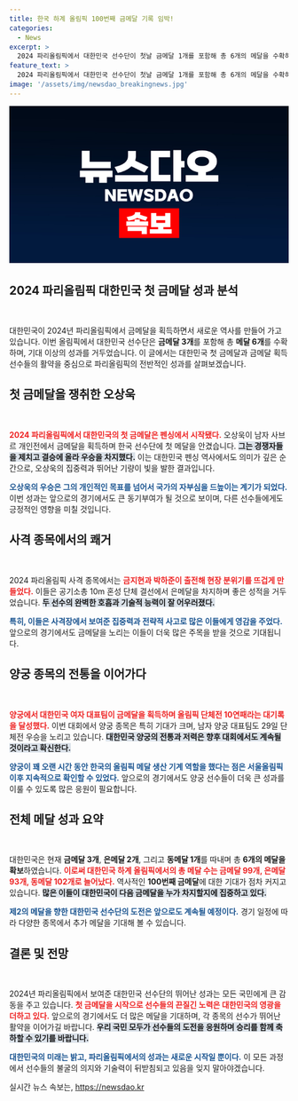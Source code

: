```yaml
---
title: 한국 하계 올림픽 100번째 금메달 기록 임박!
categories:
  - News
excerpt: >
  2024 파리올림픽에서 대한민국 선수단이 첫날 금메달 1개를 포함해 총 6개의 메달을 수확하며 역대 기록에 한 발짝 다가섰다. 금지현과 박하준의 은메달, 오상욱의 금메달 등으로 관심이 고조되는 가운데, 다음 메달 주인공은 누구일지 기대가 모아진다!
feature_text: >
  2024 파리올림픽에서 대한민국 선수단이 첫날 금메달 1개를 포함해 총 6개의 메달을 수확하며 역대 기록에 한 발짝 다가섰다. 금지현과 박하준의 은메달, 오상욱의 금메달 등으로 관심이 고조되는 가운데, 다음 메달 주인공은 누구일지 기대가 모아진다!
image: '/assets/img/newsdao_breakingnews.jpg'
---
```


<p><img src="/assets/img/newsdao_breakingnews.jpg" alt="flaretime 속보" /></p>

<h2 data-ke-size="size26">2024 파리올림픽 대한민국 첫 금메달 성과 분석</h2>

<p data-ke-size="size16">&nbsp;</p>

<p>대한민국이 2024년 파리올림픽에서 금메달을 획득하면서 새로운 역사를 만들어 가고 있습니다. 이번 올림픽에서 대한민국 선수단은 <strong>금메달 3개</strong>를 포함해 총 <strong>메달 6개</strong>를 수확하며, 기대 이상의 성과를 거두었습니다. 이 글에서는 대한민국 첫 금메달과 금메달 획득 선수들의 활약을 중심으로 파리올림픽의 전반적인 성과를 살펴보겠습니다.</p>

<h2 data-ke-size="size26">첫 금메달을 쟁취한 오상욱</h2>

<p data-ke-size="size16">&nbsp;</p>

<p><b><span style="color: #ee2323;">2024 파리올림픽에서 대한민국의 첫 금메달은 펜싱에서 시작됐다.</span></b> 오상욱이 남자 사브르 개인전에서 금메달을 획득하며 한국 선수단에 첫 메달을 안겼습니다. <b><span style="background-color: #21538527;">그는 경쟁자들을 제치고 결승에 올라 우승을 차지했다.</span></b> 이는 대한민국 펜싱 역사에서도 의미가 깊은 순간으로, 오상욱의 집중력과 뛰어난 기량이 빛을 발한 결과입니다. </p>

<p><b><span style="color: #1a5490;">오상욱의 우승은 그의 개인적인 목표를 넘어서 국가의 자부심을 드높이는 계기가 되었다.</span></b> 이번 성과는 앞으로의 경기에서도 큰 동기부여가 될 것으로 보이며, 다른 선수들에게도 긍정적인 영향을 미칠 것입니다.</p>

<h2 data-ke-size="size26">사격 종목에서의 쾌거</h2>

<p data-ke-size="size16">&nbsp;</p>

<p>2024 파리올림픽 사격 종목에서는 <b><span style="color: #ee2323;">금지현과 박하준이 출전해 현장 분위기를 뜨겁게 만들었다.</span></b> 이들은 공기소총 10m 혼성 단체 결선에서 은메달을 차지하며 좋은 성적을 거두었습니다. <b><span style="background-color: #21538527;">두 선수의 완벽한 호흡과 기술적 능력이 잘 어우러졌다.</span></b></p>

<p><b><span style="color: #1a5490;">특히, 이들은 사격장에서 보여준 집중력과 전략적 사고로 많은 이들에게 영감을 주었다.</span></b> 앞으로의 경기에서도 금메달을 노리는 이들이 더욱 많은 주목을 받을 것으로 기대됩니다.</p>

<h2 data-ke-size="size26">양궁 종목의 전통을 이어가다</h2>

<p data-ke-size="size16">&nbsp;</p>

<p><b><span style="color: #ee2323;">양궁에서 대한민국 여자 대표팀이 금메달을 획득하며 올림픽 단체전 10연패라는 대기록을 달성했다.</span></b> 이번 대회에서 양궁 종목은 특히 기대가 크며, 남자 양궁 대표팀도 29일 단체전 우승을 노리고 있습니다. <b><span style="background-color: #21538527;">대한민국 양궁의 전통과 저력은 향후 대회에서도 계속될 것이라고 확신한다.</span></b></p>

<p><b><span style="color: #1a5490;">양궁이 꽤 오랜 시간 동안 한국의 올림픽 메달 생산 기계 역할을 했다는 점은 서울올림픽 이후 지속적으로 확인할 수 있었다.</span></b> 앞으로의 경기에서도 양궁 선수들이 더욱 큰 성과를 이룰 수 있도록 많은 응원이 필요합니다.</p>

<h2 data-ke-size="size26">전체 메달 성과 요약</h2>

<p data-ke-size="size16">&nbsp;</p>

<p>대한민국은 현재 <strong>금메달 3개</strong>, <strong>은메달 2개</strong>, 그리고 <strong>동메달 1개</strong>를 따내며 총 <strong>6개의 메달을 확보</strong>하였습니다. <b><span style="color: #ee2323;">이로써 대한민국 하계 올림픽에서의 총 메달 수는 금메달 99개, 은메달 93개, 동메달 102개로 늘어났다.</span></b> 역사적인 <strong>100번째 금메달</strong>에 대한 기대가 점차 커지고 있습니다. <b><span style="background-color: #21538527;">많은 이들이 대한민국이 다음 금메달을 누가 차지할지에 집중하고 있다.</span></b> </p>

<p><b><span style="color: #1a5490;">제2의 메달을 향한 대한민국 선수단의 도전은 앞으로도 계속될 예정이다.</span></b> 경기 일정에 따라 다양한 종목에서 추가 메달을 기대해 볼 수 있습니다. </p>

<h2 data-ke-size="size26">결론 및 전망</h2>

<p data-ke-size="size16">&nbsp;</p>

<p>2024년 파리올림픽에서 보여준 대한민국 선수단의 뛰어난 성과는 모든 국민에게 큰 감동을 주고 있습니다. <b><span style="color: #ee2323;">첫 금메달을 시작으로 선수들의 끈질긴 노력은 대한민국의 영광을 더하고 있다.</span></b> 앞으로의 경기에서도 더 많은 메달을 기대하며, 각 종목의 선수가 뛰어난 활약을 이어가길 바랍니다. <b><span style="background-color: #21538527;">우리 국민 모두가 선수들의 도전을 응원하며 승리를 함께 축하할 수 있기를 바랍니다.</span></b> </p>

<p><b><span style="color: #1a5490;">대한민국의 미래는 밝고, 파리올림픽에서의 성과는 새로운 시작일 뿐이다.</span></b> 이 모든 과정에서 선수들의 불굴의 의지와 기술력이 뒤받침되고 있음을 잊지 말아야겠습니다. </p>

<p data-ke-size="size16"></p>
실시간 뉴스 속보는, <a href="https://newsdao.kr" rel="dofollow">https://newsdao.kr</a>



